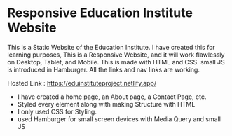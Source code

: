 
# Responsive Education Institute Website

This is a Static Website of the Education Institute. 
I have created this for learning purposes, This is a Responsive Website, and it will work flawlessly on Desktop, Tablet, and Mobile. This is made with HTML and CSS. small JS is introduced in Hamburger. 
All the links and nav links are working. 

Hosted Link : https://eduinstituteproject.netlify.app/ 

- I have created a home page, an About page, a Contact Page, etc.
- Styled every element along with making Structure with HTML
- I only used CSS for Styling.
- used Hamburger for small screen devices with Media Query and small JS

